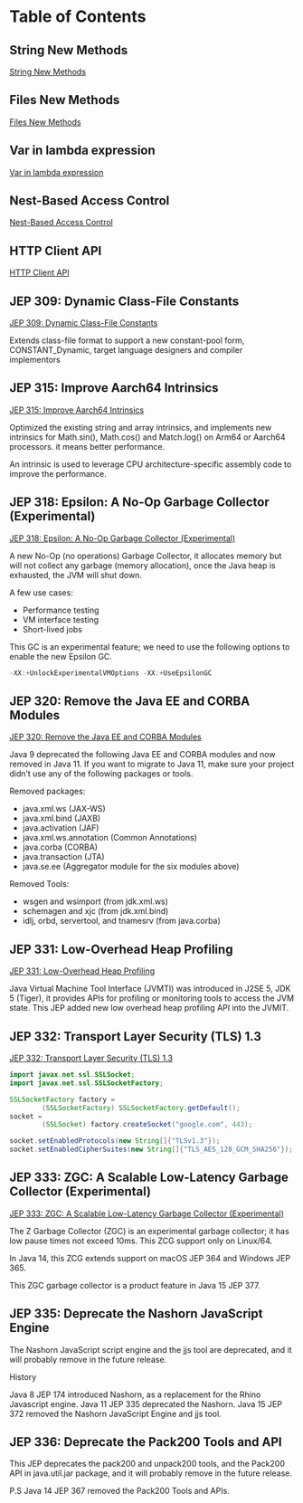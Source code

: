 # Table of Contents

## String New Methods
[String New Methods](https://github.com/alejoalvarez/Java/blob/main/Java%2011/StringNewMethods.md)

## Files New Methods
[Files New Methods](https://github.com/alejoalvarez/Java/blob/main/Java%2011/FilesNewMethods.md)

## Var in lambda expression
[Var in lambda expression](https://github.com/alejoalvarez/Java/blob/main/Java%2011/Var-LambdaExpression.md)

## Nest-Based Access Control
[Nest-Based Access Control](https://github.com/alejoalvarez/Java/blob/main/Java%2011/Nest-Based-Access-Control.md)

## HTTP Client API
[HTTP Client API](https://github.com/alejoalvarez/Java/blob/main/Java%2011/HTTP-Client-API.md)

## JEP 309: Dynamic Class-File Constants
[JEP 309: Dynamic Class-File Constants](https://openjdk.java.net/jeps/309)

Extends class-file format to support a new constant-pool form, CONSTANT_Dynamic, target language designers and compiler implementors

## JEP 315: Improve Aarch64 Intrinsics 
[JEP 315: Improve Aarch64 Intrinsics](https://openjdk.java.net/jeps/315)

Optimized the existing string and array intrinsics, and implements new intrinsics for Math.sin(), Math.cos() and Match.log() on Arm64 or Aarch64 processors. it means better performance.

An intrinsic is used to leverage CPU architecture-specific assembly code to improve the performance.

## JEP 318: Epsilon: A No-Op Garbage Collector (Experimental)
[JEP 318: Epsilon: A No-Op Garbage Collector (Experimental)](https://openjdk.java.net/jeps/318)

A new No-Op (no operations) Garbage Collector, it allocates memory but will not collect any garbage (memory allocation), once the Java heap is exhausted, the JVM will shut down.

A few use cases:

- Performance testing
- VM interface testing
- Short-lived jobs

This GC is an experimental feature; we need to use the following options to enable the new Epsilon GC.

```java
-XX:+UnlockExperimentalVMOptions -XX:+UseEpsilonGC

```

## JEP 320: Remove the Java EE and CORBA Modules
[JEP 320: Remove the Java EE and CORBA Modules](https://openjdk.java.net/jeps/320)

Java 9 deprecated the following Java EE and CORBA modules and now removed in Java 11. If you want to migrate to Java 11, make sure your project didn’t use any of the following packages or tools.

Removed packages:
- java.xml.ws (JAX-WS)
- java.xml.bind (JAXB)
- java.activation (JAF)
- java.xml.ws.annotation (Common Annotations)
- java.corba (CORBA)
- java.transaction (JTA)
- java.se.ee (Aggregator module for the six modules above)

Removed Tools:
- wsgen and wsimport (from jdk.xml.ws)
- schemagen and xjc (from jdk.xml.bind)
- idlj, orbd, servertool, and tnamesrv (from java.corba)

## JEP 331: Low-Overhead Heap Profiling
[JEP 331: Low-Overhead Heap Profiling](https://openjdk.java.net/jeps/331)

Java Virtual Machine Tool Interface (JVMTI) was introduced in J2SE 5, JDK 5 (Tiger), it provides APIs for profiling or monitoring tools to access the JVM state. This JEP added new low overhead heap profiling API into the JVMIT.

## JEP 332: Transport Layer Security (TLS) 1.3
[JEP 332: Transport Layer Security (TLS) 1.3](https://openjdk.java.net/jeps/332)

```java
import javax.net.ssl.SSLSocket;
import javax.net.ssl.SSLSocketFactory;

SSLSocketFactory factory =
        (SSLSocketFactory) SSLSocketFactory.getDefault();
socket =
        (SSLSocket) factory.createSocket("google.com", 443);

socket.setEnabledProtocols(new String[]{"TLSv1.3"});
socket.setEnabledCipherSuites(new String[]{"TLS_AES_128_GCM_SHA256"});
```

## JEP 333: ZGC: A Scalable Low-Latency Garbage Collector (Experimental)
[JEP 333: ZGC: A Scalable Low-Latency Garbage Collector (Experimental)](https://openjdk.java.net/jeps/333)

The Z Garbage Collector (ZGC) is an experimental garbage collector; it has low pause times not exceed 10ms. This ZCG support only on Linux/64.

In Java 14, this ZCG extends support on macOS JEP 364 and Windows JEP 365.

This ZGC garbage collector is a product feature in Java 15 JEP 377.

## JEP 335: Deprecate the Nashorn JavaScript Engine

The Nashorn JavaScript script engine and the jjs tool are deprecated, and it will probably remove in the future release.

History

Java 8 JEP 174 introduced Nashorn, as a replacement for the Rhino Javascript engine.
Java 11 JEP 335 deprecated the Nashorn.
Java 15 JEP 372 removed the Nashorn JavaScript Engine and jjs tool.
      
## JEP 336: Deprecate the Pack200 Tools and API

This JEP deprecates the pack200 and unpack200 tools, and the Pack200 API in java.util.jar package, and it will probably remove in the future release.

P.S Java 14 JEP 367 removed the Pack200 Tools and APIs.
